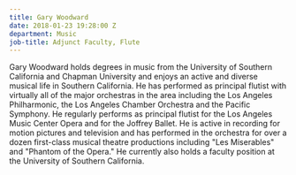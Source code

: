 ```yaml
---
title: Gary Woodward
date: 2018-01-23 19:28:00 Z
department: Music
job-title: Adjunct Faculty, Flute
---
```


Gary Woodward holds degrees in music from the University of Southern California and Chapman University and enjoys an active and diverse musical life in Southern California. He has performed as principal flutist with virtually all of the major orchestras in the area including the Los Angeles Philharmonic, the Los Angeles Chamber Orchestra and the Pacific Symphony. He regularly performs as principal flutist for the Los Angeles Music Center Opera and for the Joffrey Ballet. He is active in recording for motion pictures and television and has performed in the orchestra for over a dozen first-class musical theatre productions including "Les Miserables" and "Phantom of the Opera." He currently also holds a faculty position at the University of Southern California.